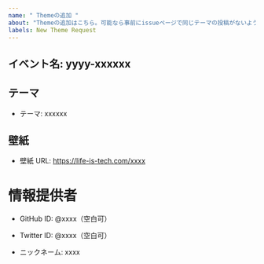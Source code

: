 ```yaml
---
name: " Themeの追加 "
about: "Themeの追加はこちら。可能なら事前にissueページで同じテーマの投稿がないようにチェックしてください。"
labels: New Theme Request
---
```


## イベント名: yyyy-xxxxxx

<!--
  Campの場合
  例：2020-Summer
  （サマーキャンプ2020）
-->
<!--
  Global Camp含め特殊イベントで独自のテーマがある場合は次のように記入してください。
  例：2018-Global-NUS
  例：2019-Life伊豆Tech!
-->

<!--
  Schoolの場合はこれ以下を全て削除してIssueを作成してください。
-->

## テーマ

<!-- 曲のルール：全国規模で流れていた曲 （メンバーがかけていた曲は対象外）-->

- テーマ: xxxxxx

<!--
  ここには認定証（あるものと共用になっています。）に掲載されているテーマを一字一句そのまま掲載してください。

  どこにあるかわからない場合は[https://imgur.com/a/VatReIe](ここ)を見てください。
-->

## 壁紙

- 壁紙 URL: https://life-is-tech.com/xxxx
<!--
  https://life-is-tech.com/materials から標準色（おそらく一番左上）の壁紙を探してください。
  限定壁紙の場合はその旨ご記入ください。
-->

<!--
  情報提供者がいる場合はその人の情報を、そうでない場合はあなたの情報を。
-->

# 情報提供者

- GitHub ID: @xxxx（空白可）

- Twitter ID: @xxxx（空白可）

- ニックネーム: xxxx
